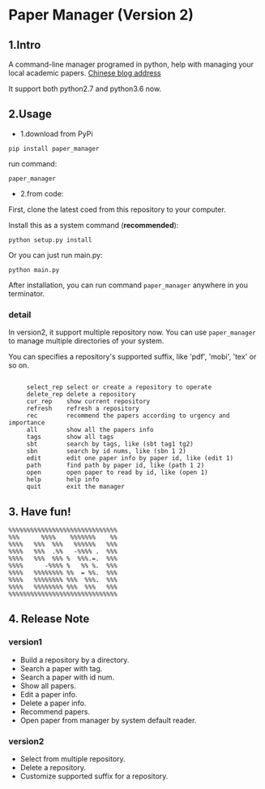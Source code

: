 # Paper Manager (Version 2)

##  1.Intro
A command-line manager programed in python, help with managing your local academic papers.
[Chinese blog address](http://www.jianshu.com/p/768db1472042)

It support both python2.7 and python3.6 now.

## 2.Usage

- 1.download from PyPi
```
pip install paper_manager
```

run command:
```
paper_manager
```

- 2.from code:

First, clone the latest coed from this repository to your computer.

Install this as a system command (**recommended**):
```
python setup.py install
```

Or you can just run main.py:
```
python main.py
```

After installation, you can run command `paper_manager` anywhere in you terminator.

### detail

In version2, it support multiple repository now. You can use `paper_manager` to manage multiple directories of your system.

You can specifies a repository's supported suffix, like 'pdf', 'mobi', 'tex' or so on.

```

     select_rep select or create a repository to operate
     delete_rep delete a repository
     cur_rep    show current repository
     refresh    refresh a repository
     rec        recommend the papers according to urgency and importance
     all        show all the papers info
     tags       show all tags
     sbt        search by tags, like (sbt tag1 tg2)
     sbn        search by id nums, like (sbn 1 2)
     edit       edit one paper info by paper id, like (edit 1)
     path       find path by paper id, like (path 1 2)
     open       open paper to read by id, like (open 1)
     help       help info
     quit       exit the manager
```

## 3. Have fun!

```
%%%%%%%%%%%%%%%%%%%%%%%%%%%%%%
%%%      %%%%    %%%%%%%    %%
%%%%   %%%  %%%   %%%%%%   %%%
%%%%   %%%  .%%   -%%%% .  %%%
%%%%   %%%  %%% %  %%%.=.  %%%
%%%%      -%%%% %   %% %.  %%%
%%%%   %%%%%%%% %%  = %%.  %%%
%%%%   %%%%%%%% %%%  %%%.  %%%
%%%%   %%%%%%%% %%%  %%%   %%%
%%%%%%%%%%%%%%%%%%%%%%%%%%%%%%
```

## 4. Release Note

### version1
- Build a repository by a directory.
- Search a paper with tag.
- Search a paper with id num.
- Show all papers.
- Edit a paper info.
- Delete a paper info.
- Recommend papers.
- Open paper from manager by system default reader.

### version2
- Select from multiple repository.
- Delete a repository.
- Customize supported suffix for a repository.
